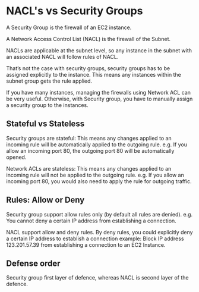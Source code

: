# NACL's vs Security Groups

A Security Group is the firewall of an EC2 instance.

A Network Access Control List (NACL) is the firewall of the Subnet.

NACLs are applicable at the subnet level, so any instance in the subnet with an associated NACL will follow rules of NACL.

That’s not the case with security groups, security groups has to be assigned explicitly to the instance. This means any instances within the subnet group gets the rule applied.

If you have many instances, managing the firewalls using Network ACL can be very useful. Otherwise, with Security group, you have to manually assign a security group to the instances.

## Stateful vs Stateless

Security groups are stateful: This means any changes applied to an incoming rule will be automatically applied to the outgoing rule. e.g. If you allow an incoming port 80, the outgoing port 80 will be automatically opened.

Network ACLs are stateless: This means any changes applied to an incoming rule will not be applied to the outgoing rule. e.g. If you allow an incoming port 80, you would also need to apply the rule for outgoing traffic.

## Rules: Allow or Deny

Security group support allow rules only (by default all rules are denied). e.g. You cannot deny a certain IP address from establishing a connection.

NACL support allow and deny rules. By deny rules, you could explicitly deny a certain IP address to establish a connection example: Block IP address 123.201.57.39 from establishing a connection to an EC2 Instance.

## Defense order

Security group first layer of defence, whereas NACL is second layer of the defence.
